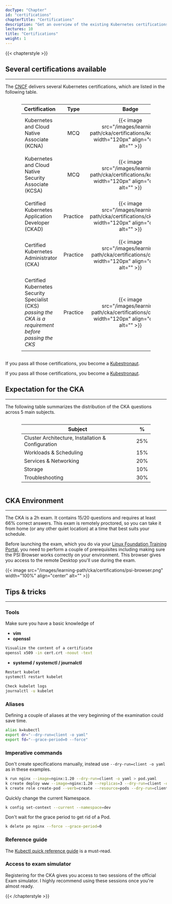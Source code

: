 ```yaml
---
docType: "Chapter"
id: "certifications"
chapterTitle: "Certifications"
description: "Get an overview of the existing Kubernetes certifications and what you need to learn for the CKA."
lectures: 10
title: "Certifications"
weight: 1
---
```


{{< chapterstyle >}}

<h2>Several certifications available</h2>
<hr>

<p>The <a href="https://cncf.io">CNCF</a> delivers several Kubernetes certifications, which are listed in the following table.</p>

<div style="display: flex; justify-content: center;">
<table style="width: 80%; table-layout: fixed;">
<thead>
<tr>
<th style="width: 50%; text-align: left;">Certification</th>
<th style="width: 20%; text-align: center;">Type</th>
<th style="width: 30%; text-align: center;">Badge</th>
</tr>
</thead>
<tbody>
<tr>
<td style="vertical-align: middle; padding: 10px;">Kubernetes and Cloud Native Associate (KCNA)</td>
<td style="vertical-align: middle; text-align: center; padding: 10px;">MCQ</td>
<td style="vertical-align: middle; text-align: center; padding: 10px;">{{< image src="/images/learning-path/cka/certifications/kcna.png" width="120px" align="center" alt="" >}}</td>
</tr>
<tr>
<td style="vertical-align: middle; padding: 10px;">Kubernetes and Cloud Native Security Associate (KCSA)</td>
<td style="vertical-align: middle; text-align: center; padding: 10px;">MCQ</td>
<td style="vertical-align: middle; text-align: center; padding: 10px;">{{< image src="/images/learning-path/cka/certifications/kcsa.png" width="120px" align="center" alt="" >}}</td>
</tr>
<tr>
<td style="vertical-align: middle; padding: 10px;">Certified Kubernetes Application Developer (CKAD)</td>
<td style="vertical-align: middle; text-align: center; padding: 10px;">Practice</td>
<td style="vertical-align: middle; text-align: center; padding: 10px;">{{< image src="/images/learning-path/cka/certifications/ckad.png" width="120px" align="center" alt="" >}}</td>
</tr>
<tr>
<td style="vertical-align: middle; padding: 10px;">Certified Kubernetes Administrator (CKA)</td>
<td style="vertical-align: middle; text-align: center; padding: 10px;">Practice</td>
<td style="vertical-align: middle; text-align: center; padding: 10px;">{{< image src="/images/learning-path/cka/certifications/cka.png" width="120px" align="center" alt="" >}}</td>
</tr>
<tr>
<td style="vertical-align: middle; padding: 10px;">Certified Kubernetes Security Specialist (CKS) <em>passing the CKA is a requirement before passing the CKS</em></td>
<td style="vertical-align: middle; text-align: center; padding: 10px;">Practice</td>
<td style="vertical-align: middle; text-align: center; padding: 10px;">{{< image src="/images/learning-path/cka/certifications/cks.png" width="120px" align="center" alt="" >}}</td>
</tr>
</tbody>
</table>
</div>

<p>If you pass all those certifications, you become a <a href="https://www.cncf.io/training/kubestronaut/">Kubestronaut</a>.</p>
<p>If you pass all those certifications, you become a <a href="https://www.cncf.io/training/kubestronaut/">Kubestronaut</a>.</p>

<h2>Expectation for the CKA</h2>
<hr>

<p>The following table summarizes the distribution of the CKA questions across 5 main subjects.</p>

<div style="display: flex; justify-content: center;">
<table style="width: 80%; table-layout: fixed;">
<thead>
<tr>
<th>Subject</th>
<th>%</th>
</tr>
</thead>
<tbody>
<tr>
<td>Cluster Architecture, Installation & Configuration</td>
<td>25%</td>
</tr>
<tr>
<td>Workloads & Scheduling</td>
<td>15%</td>
</tr>
<tr>
<td>Services & Networking</td>
<td>20%</td>
</tr>
<tr>
<td>Storage</td>
<td>10%</td>
</tr>
<tr>
<td>Troubleshooting</td>
<td>30%</td>
</tr>
</tbody>
</table>
</div>

<h2>CKA Environment</h2>
<hr>

<p>The CKA is a 2h exam. It contains 15/20 questions and requires at least 66% correct answers. This exam is remotely proctored, so you can take it from home (or any other quiet location) at a time that best suits your schedule.</p>

<p>Before launching the exam, which you do via your <a href="https://trainingportal.linuxfoundation.org/access/saml/login">Linux Foundation Training Portal</a>, you need to perform a couple of prerequisites including making sure the PSI Browser works correctly on your environment. This browser gives you access to the remote Desktop you'll use during the exam.</p>

{{< image src="/images/learning-path/cka/certifications/psi-browser.png" width="100%" align="center" alt="" >}}

<h2>Tips & tricks</h2>
<hr>

<h3>Tools</h3>

<p>Make sure you have a basic knowledge of</p>

<ul>
<li><strong>vim</strong></li>
<li><strong>openssl</strong></li>
</ul>

```bash
Visualize the content of a certificate
openssl x509 -in cert.crt -noout -text
```

<ul>
<li><strong>systemd / systemctl / journalctl</strong></li>
</ul>

```bash
Restart kubelet
systemctl restart kubelet

Check kubelet logs
journalctl -u kubelet
```

<h3>Aliases</h3>

<p>Defining a couple of aliases at the very beginning of the examination could save time.</p>

```bash
alias k=kubectl
export dr="--dry-run=client -o yaml"
export fd="--grace-period=0 --force"
```

<h3>Imperative commands</h3>

<p>Don't create specifications manually, instead use <code>--dry-run=client -o yaml</code> as in these examples.</p>

```bash
k run nginx --image=nginx:1.20 --dry-run=client -o yaml > pod.yaml
k create deploy www --image=nginx:1.20 --replicas=3 --dry-run=client -o yaml > deploy.yaml
k create role create-pod --verb=create --resource=pods --dry-run=client -o yaml > role.yaml
```

<p>Quickly change the current Namespace.</p>

```bash
k config set-context --current --namespace=dev
```

<p>Don't wait for the grace period to get rid of a Pod.</p>

```bash
k delete po nginx --force --grace-period=0
```

<h3>Reference guide</h3>

<p>The <a href="https://kubernetes.io/docs/reference/kubectl/quick-reference/">Kubectl quick reference guide</a> is a must-read.</p>

<h3>Access to exam simulator</h3>

<p>Registering for the CKA gives you access to two sessions of the official Exam simulator. I highly recommend using these sessions once you're almost ready.</p>

{{< /chapterstyle >}}